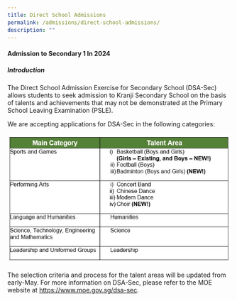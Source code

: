 ```yaml
---
title: Direct School Admissions
permalink: /admissions/direct-school-admissions/
description: ""
---
```

#### Admission to Secondary 1 In 2024

##### Introduction

The Direct School Admission Exercise for Secondary School (DSA-Sec) allows students to seek admission to Kranji Secondary School on the basis of talents and achievements that may not be demonstrated at the Primary School Leaving Examination (PSLE).

We are accepting applications for DSA-Sec in the following categories:

![](/images/DSA/2023/dsa%20categories.jpg)

The selection criteria and process for the talent areas will be updated from early-May. For more information on DSA-Sec, please refer to the MOE website at https://www.moe.gov.sg/dsa-sec.